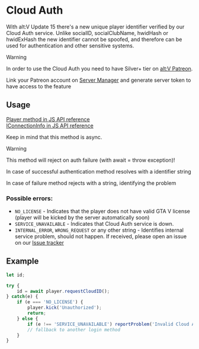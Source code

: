# Cloud Auth

With alt:V Update 15 there's a new unique player identifier verified by our Cloud Auth service. Unlike socialID, socialClubName, hwidHash or hwidExHash the new identifier cannot be spoofed, and therefore can be used for authentication and other sensitive systems.

> [!WARNING]
> In order to use the Cloud Auth you need to have Silver+ tier on [alt:V Patreon](https://go.altv.mp/patreon).
> 
> Link your Patreon account on [Server Manager](https://my.alt-mp.com/) and generate server token to have access to the feature

## Usage

[Player method in JS API reference](https://docs.altv.mp/js/api/alt-server.Player.html#_altmp_altv_types_alt_server_Player_requestCloudID) <br>
[IConnectionInfo in JS API reference](https://docs.altv.mp/js/api/alt-server.IConnectionInfo.html#_altmp_altv_types_alt_server_IConnectionInfo_requestCloudID)

Keep in mind that this method is async.

> [!WARNING]
> This method will reject on auth failure (with await = throw exception)!

In case of successful authentication method resolves with a identifier string

In case of failure method rejects with a string, identifying the problem

### Possible errors:

- `NO_LICENSE` - Indicates that the player does not have valid GTA V license (player will be kicked by the server automatically soon)
- `SERVICE_UNAVAILABLE` - Indicates that Cloud Auth service is down.
- `INTERNAL_ERROR`, `WRONG_REQUEST` or any other string - Identifies internal service problem, should not happen. If received, please open an issue on our [Issue tracker](https://github.com/altmp/altv-issues/issues)

## Example

```js
let id;

try {
    id = await player.requestCloudID();
} catch(e) {
    if (e === 'NO_LICENSE') {
        player.kick('Unauthorized');
        return;
    } else {
        if (e !== 'SERVICE_UNAVAILABLE') reportProblem('Invalid Cloud Auth response: ' + e);
        // fallback to another login method
    }
}
```